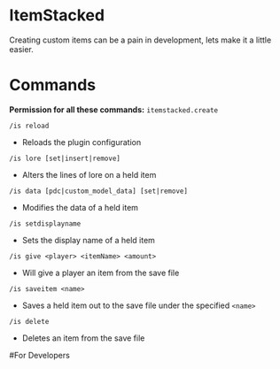 # ItemStacked

Creating custom items can be a pain in development, lets make it a little easier.

# Commands
**Permission for all these commands:** ``itemstacked.create``

``/is reload``
- Reloads the plugin configuration

``/is lore [set|insert|remove]``
- Alters the lines of lore on a held item

``/is data [pdc|custom_model_data] [set|remove]``
- Modifies the data of a held item

``/is setdisplayname``
- Sets the display name of a held item

``/is give <player> <itemName> <amount>``
- Will give a player an item from the save file

``/is saveitem <name>``
- Saves a held item out to the save file under the specified ``<name>``

``/is delete``
- Deletes an item from the save file

#For Developers
